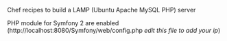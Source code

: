 Chef recipes to build a LAMP (Ubuntu Apache MySQL PHP) server

PHP module for Symfony 2 are enabled (http://localhost:8080/Symfony/web/config.php *edit this file to add your ip*)
